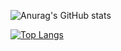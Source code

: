 ![Anurag's GitHub stats](https://github-readme-stats.vercel.app/api?username=i0x4r&theme=dark&show_icons=true)

[![Top Langs](https://github-readme-stats.vercel.app/api/top-langs/?username=anuraghazra)](https://github.com/anuraghazra/github-readme-stats)
